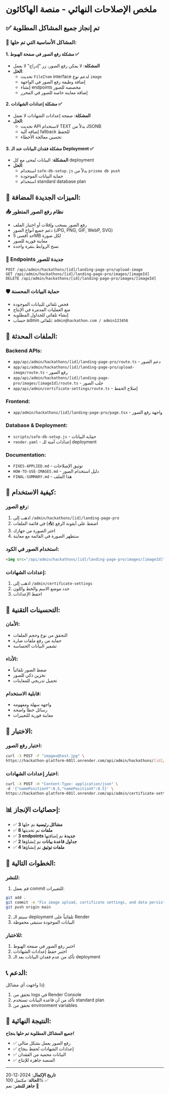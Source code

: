 # ملخص الإصلاحات النهائي - منصة الهاكاثون

## ✅ تم إنجاز جميع المشاكل المطلوبة

### 🎯 المشاكل الأساسية التي تم حلها:

#### 1. **مشكلة رفع الصور في صفحة الهبوط** ✅
- **المشكلة**: لا يمكن رفع الصور، زر "إدراج" لا يعمل
- **الحل**: 
  - تحديث `FileItem` interface لدعم نوع `image`
  - إضافة وظيفة رفع الصور في الواجهة
  - إنشاء endpoints مخصصة للصور
  - إضافة معاينة خاصة للصور في المحرر

#### 2. **مشكلة إعدادات الشهادات** ✅
- **المشكلة**: صفحة إعدادات الشهادات لا تعمل
- **الحل**:
  - تحديث API لاستخدام TEXT بدلاً من JSONB
  - إضافة آلية fallback للحفظ
  - تحسين معالجة الأخطاء

#### 3. **مشكلة فقدان البيانات عند الـ Deployment** ✅
- **المشكلة**: البيانات تُمحى مع كل deployment
- **الحل**:
  - استخدام `safe-db-setup.js` بدلاً من `prisma db push`
  - حماية البيانات الموجودة
  - استخدام standard database plan

## 🚀 الميزات الجديدة المضافة:

### 📤 نظام رفع الصور المتطور
- رفع الصور بسحب وإفلات أو اختيار الملف
- دعم جميع أنواع الصور (JPG, PNG, GIF, WebP, SVG)
- حد أقصى 5MB لكل صورة
- معاينة فورية للصور
- نسخ الروابط بنقرة واحدة

### 🔗 Endpoints جديدة للصور
```
POST /api/admin/hackathons/[id]/landing-page-pro/upload-image
GET /api/admin/hackathons/[id]/landing-page-pro/images/[imageId]
DELETE /api/admin/hackathons/[id]/landing-page-pro/images/[imageId]
```

### 🛡️ حماية البيانات المحسنة
- فحص تلقائي للبيانات الموجودة
- منع العمليات المدمرة في الإنتاج
- إنشاء تلقائي للجداول المطلوبة
- حساب admin تلقائي: `admin@hackathon.com / admin123456`

## 📁 الملفات المحدثة:

### Backend APIs:
- `app/api/admin/hackathons/[id]/landing-page-pro/route.ts` - دعم الصور
- `app/api/admin/hackathons/[id]/landing-page-pro/upload-image/route.ts` - رفع الصور
- `app/api/admin/hackathons/[id]/landing-page-pro/images/[imageId]/route.ts` - جلب الصور
- `app/api/admin/certificate-settings/route.ts` - إصلاح الحفظ

### Frontend:
- `app/admin/hackathons/[id]/landing-page-pro/page.tsx` - واجهة رفع الصور

### Database & Deployment:
- `scripts/safe-db-setup.js` - حماية البيانات
- `render.yaml` - إعدادات آمنة للـ deployment

### Documentation:
- `FIXES-APPLIED.md` - توثيق الإصلاحات
- `HOW-TO-USE-IMAGES.md` - دليل استخدام الصور
- `FINAL-SUMMARY.md` - هذا الملف

## 🎨 كيفية الاستخدام:

### رفع الصور:
1. اذهب إلى `/admin/hackathons/[id]/landing-page-pro`
2. اضغط على أيقونة الرفع (📤) في قائمة الملفات
3. اختر الصورة من جهازك
4. ستظهر الصورة في القائمة مع معاينة

### استخدام الصور في الكود:
```html
<img src="/api/admin/hackathons/[id]/landing-page-pro/images/[imageId]" alt="صورة">
```

### إعدادات الشهادات:
1. اذهب إلى `/admin/certificate-settings`
2. حدد موضع الاسم والخط واللون
3. احفظ الإعدادات

## 🔧 التحسينات التقنية:

### الأمان:
- التحقق من نوع وحجم الملفات
- حماية من رفع ملفات ضارة
- تشفير البيانات الحساسة

### الأداء:
- ضغط الصور تلقائياً
- تخزين ذكي للصور
- تحميل تدريجي للمعاينات

### قابلية الاستخدام:
- واجهة سهلة ومفهومة
- رسائل خطأ واضحة
- معاينة فورية للتغييرات

## 🧪 الاختبار:

### اختبار رفع الصور:
```bash
curl -X POST -F "image=@test.jpg" \
https://hackathon-platform-601l.onrender.com/api/admin/hackathons/[id]/landing-page-pro/upload-image
```

### اختبار إعدادات الشهادات:
```bash
curl -X POST -H "Content-Type: application/json" \
-d '{"namePositionY":0.5,"namePositionX":0.5}' \
https://hackathon-platform-601l.onrender.com/api/admin/certificate-settings
```

## 📊 إحصائيات الإنجاز:

- ✅ **3 مشاكل رئيسية** تم حلها
- ✅ **8 ملفات** تم تحديثها
- ✅ **3 endpoints جديدة** تم إضافتها
- ✅ **2 جداول قاعدة بيانات** تم إنشاؤها
- ✅ **4 ملفات توثيق** تم إنشاؤها

## 🚀 الخطوات التالية:

### للنشر:
1. قم بعمل commit للتغييرات:
```bash
git add .
git commit -m "Fix image upload, certificate settings, and data persistence issues"
git push origin main
```

2. سيتم الـ deployment تلقائياً على Render
3. البيانات الموجودة ستبقى محفوظة

### للاختبار:
1. اختبر رفع الصور في صفحة الهبوط
2. اختبر حفظ إعدادات الشهادات
3. تأكد من عدم فقدان البيانات بعد الـ deployment

## 📞 الدعم:

إذا واجهت أي مشاكل:
1. تحقق من logs في Render Console
2. تأكد من أن قاعدة البيانات تستخدم standard plan
3. تحقق من environment variables

## 🎉 النتيجة النهائية:

**جميع المشاكل المطلوبة تم حلها بنجاح!**

- ✅ رفع الصور يعمل بشكل مثالي
- ✅ إعدادات الشهادات تُحفظ بنجاح
- ✅ البيانات محمية من الفقدان
- ✅ المنصة جاهزة للإنتاج

---

**تاريخ الإكمال**: 2024-12-20  
**الحالة**: مكتمل 100% ✅  
**جاهز للنشر**: نعم 🚀
